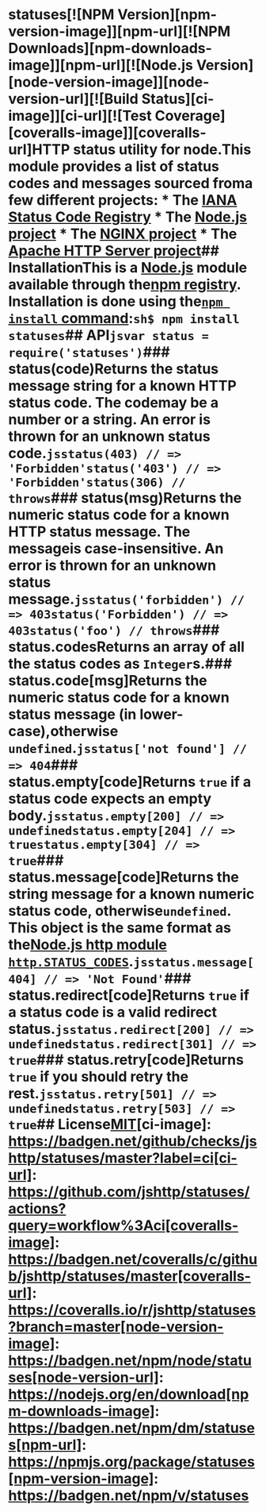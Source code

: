 # statuses[![NPM Version][npm-version-image]][npm-url][![NPM Downloads][npm-downloads-image]][npm-url][![Node.js Version][node-version-image]][node-version-url][![Build Status][ci-image]][ci-url][![Test Coverage][coveralls-image]][coveralls-url]HTTP status utility for node.This module provides a list of status codes and messages sourced froma few different projects:  * The [IANA Status Code Registry](https://www.iana.org/assignments/http-status-codes/http-status-codes.xhtml)  * The [Node.js project](https://nodejs.org/)  * The [NGINX project](https://www.nginx.com/)  * The [Apache HTTP Server project](https://httpd.apache.org/)## InstallationThis is a [Node.js](https://nodejs.org/en/) module available through the[npm registry](https://www.npmjs.com/). Installation is done using the[`npm install` command](https://docs.npmjs.com/getting-started/installing-npm-packages-locally):```sh$ npm install statuses```## API<!-- eslint-disable no-unused-vars -->```jsvar status = require('statuses')```### status(code)Returns the status message string for a known HTTP status code. The codemay be a number or a string. An error is thrown for an unknown status code.<!-- eslint-disable no-undef -->```jsstatus(403) // => 'Forbidden'status('403') // => 'Forbidden'status(306) // throws```### status(msg)Returns the numeric status code for a known HTTP status message. The messageis case-insensitive. An error is thrown for an unknown status message.<!-- eslint-disable no-undef -->```jsstatus('forbidden') // => 403status('Forbidden') // => 403status('foo') // throws```### status.codesReturns an array of all the status codes as `Integer`s.### status.code[msg]Returns the numeric status code for a known status message (in lower-case),otherwise `undefined`.<!-- eslint-disable no-undef, no-unused-expressions -->```jsstatus['not found'] // => 404```### status.empty[code]Returns `true` if a status code expects an empty body.<!-- eslint-disable no-undef, no-unused-expressions -->```jsstatus.empty[200] // => undefinedstatus.empty[204] // => truestatus.empty[304] // => true```### status.message[code]Returns the string message for a known numeric status code, otherwise`undefined`. This object is the same format as the[Node.js http module `http.STATUS_CODES`](https://nodejs.org/dist/latest/docs/api/http.html#http_http_status_codes).<!-- eslint-disable no-undef, no-unused-expressions -->```jsstatus.message[404] // => 'Not Found'```### status.redirect[code]Returns `true` if a status code is a valid redirect status.<!-- eslint-disable no-undef, no-unused-expressions -->```jsstatus.redirect[200] // => undefinedstatus.redirect[301] // => true```### status.retry[code]Returns `true` if you should retry the rest.<!-- eslint-disable no-undef, no-unused-expressions -->```jsstatus.retry[501] // => undefinedstatus.retry[503] // => true```## License[MIT](LICENSE)[ci-image]: https://badgen.net/github/checks/jshttp/statuses/master?label=ci[ci-url]: https://github.com/jshttp/statuses/actions?query=workflow%3Aci[coveralls-image]: https://badgen.net/coveralls/c/github/jshttp/statuses/master[coveralls-url]: https://coveralls.io/r/jshttp/statuses?branch=master[node-version-image]: https://badgen.net/npm/node/statuses[node-version-url]: https://nodejs.org/en/download[npm-downloads-image]: https://badgen.net/npm/dm/statuses[npm-url]: https://npmjs.org/package/statuses[npm-version-image]: https://badgen.net/npm/v/statuses
